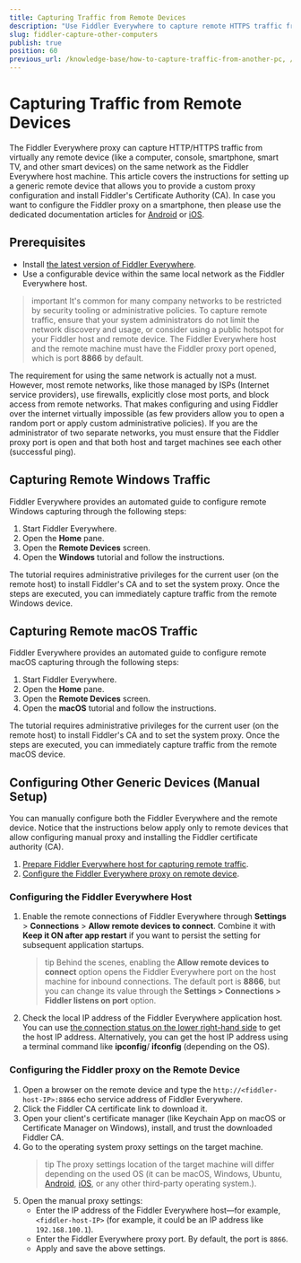 ```yaml
---
title: Capturing Traffic from Remote Devices
description: "Use Fiddler Everywhere to capture remote HTTPS traffic from other computers, consoles, tablets, and other smart devices."
slug: fiddler-capture-other-computers
publish: true
position: 60
previous_url: /knowledge-base/how-to-capture-traffic-from-another-pc, /knowledge-base/capturing-from-remote-pc, /knowledge-base/how-to-track-different-devices
---
```


# Capturing Traffic from Remote Devices

The Fiddler Everywhere proxy can capture HTTP/HTTPS traffic from virtually any remote device (like a computer, console, smartphone, smart TV, and other smart devices) on the same network as the Fiddler Everywhere host machine. This article covers the instructions for setting up a generic remote device that allows you to provide a custom proxy configuration and install Fiddler's Certificate Authority (CA). In case you want to configure the Fiddler proxy on a smartphone, then please use the dedicated documentation articles for [Android](slug://capture-mobile-android-traffic) or [iOS](slug://capture-mobile-ios-traffic).

## Prerequisites

- Install [the latest version of Fiddler Everywhere](https://www.telerik.com/download/fiddler-everywhere).
- Use a configurable device within the same local network as the Fiddler Everywhere host.

>important It's common for many company networks to be restricted by security tooling or administrative policies. To capture remote traffic, ensure that your system administrators do not limit the network discovery and usage, or consider using a public hotspot for your Fiddler host and remote device. The Fiddler Everywhere host and the remote machine must have the Fiddler proxy port opened, which is port **8866** by default.

The requirement for using the same network is actually not a must. However, most remote networks, like those managed by ISPs (Internet service providers), use firewalls, explicitly close most ports, and block access from remote networks. That makes configuring and using Fiddler over the internet virtually impossible (as few providers allow you to open a random port or apply custom administrative policies). If you are the administrator of two separate networks, you must ensure that the Fiddler proxy port is open and that both host and target machines see each other (successful ping).


## Capturing Remote Windows Traffic

Fiddler Everywhere provides an automated guide to configure remote Windows capturing through the following steps:

1. Start Fiddler Everywhere. 
1. Open the **Home** pane.
1. Open the **Remote Devices** screen.
1. Open the **Windows** tutorial and follow the instructions.

The tutorial requires administrative privileges for the current user (on the remote host) to install Fiddler's CA and to set the system proxy. Once the steps are executed, you can immediately capture traffic from the remote Windows device.


## Capturing Remote macOS Traffic

Fiddler Everywhere provides an automated guide to configure remote macOS capturing through the following steps:

1. Start Fiddler Everywhere. 
1. Open the **Home** pane.
1. Open the **Remote Devices** screen.
1. Open the **macOS** tutorial and follow the instructions.

The tutorial requires administrative privileges for the current user (on the remote host) to install Fiddler's CA and to set the system proxy. Once the steps are executed, you can immediately capture traffic from the remote macOS device.


## Configuring Other Generic Devices (Manual Setup)

You can manually configure both the Fiddler Everywhere and the remote device. Notice that the instructions below apply only to remote devices that allow configuring manual proxy and installing the Fiddler certificate authority (CA).

1. [Prepare Fiddler Everywhere host for capturing remote traffic](#configuring-the-fiddler-everywhere-host).
1. [Configure the Fiddler Everywhere proxy on remote device](#configuring-the-fiddler-proxy-on-the-remote-device).


### Configuring the Fiddler Everywhere Host

1. Enable the remote connections of Fiddler Everywhere through **Settings** > **Connections** > **Allow remote devices to connect**. Combine it with **Keep it ON after app restart** if you want to persist the setting for subsequent application startups.
    >tip Behind the scenes, enabling the **Allow remote devices to connect** option opens the Fiddler Everywhere port on the host machine for inbound connections. The default port is **8866**, but you can change its value through the **Settings > Connections > Fiddler listens on port** option. 
1. Check the local IP address of the Fiddler Everywhere application host. You can use [the connection status on the lower right-hand side](slug://connections-section) to get the host IP address. Alternatively, you can get the host IP address using a terminal command like **ipconfig**/ **ifconfig** (depending on the OS).


### Configuring the Fiddler proxy on the Remote Device

1. Open a browser on the remote device and type the `http://<fiddler-host-IP>:8866` echo service address of Fiddler Everywhere. 
1. Click the Fiddler CA certificate link to download it.
1. Open your client's certificate manager (like Keychain App on macOS or Certificate Manager on Windows), install, and trust the downloaded Fiddler CA.
1. Go to the operating system proxy settings on the target machine.
    >tip The proxy settings location of the target machine will differ depending on the used OS (it can be macOS, Windows, Ubuntu, [Android](slug://capture-mobile-android-traffic), [iOS](slug://capture-mobile-ios-traffic), or any other third-party operating system.).
1. Open the manual proxy settings:
    - Enter the IP address of the Fiddler Everywhere host&mdash;for example, `<fiddler-host-IP>` (for example, it could be an IP address like `192.168.100.1`).
    - Enter the Fiddler Everywhere proxy port. By default, the port is `8866`.
    - Apply and save the above settings.
